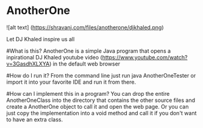 # AnotherOne
![alt text] (https://shravanj.com/files/anotherone/djkhaled.png)

Let DJ Khaled inspire us all

#What is this?
AnotherOne is a simple Java program that opens a inpirational DJ Khaled youtube video (https://www.youtube.com/watch?v=3GasdhXLXYA) in the default web browser

#How do I run it?
From the command line just run java AnotherOneTester or import it into your favorite IDE and run it from there.

#How can I implement this in a program?
You can drop the entire AnotherOneClass into the directory that contains the other source files and create a AnotherOne object to call it and open the web page. Or you can just copy the implementation into a void method and call it if you don't want to have an extra class. 

